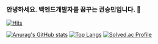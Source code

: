### 안녕하세요. 백엔드개발자를 꿈꾸는 권승민입니다. 👋
[![Hits](https://hits.seeyoufarm.com/api/count/incr/badge.svg?url=https%3A%2F%2Fgithub.com%2Frnjstdmals6)](https://hits.seeyoufarm.com)
<!--
**rnjstmdals6/rnjstmdals6** is a ✨ _special_ ✨ repository because its `README.md` (this file) appears on your GitHub profile.

Here are some ideas to get you started:

- 🔭 I’m currently working on ...
- 🌱 I’m currently learning ...
- 👯 I’m looking to collaborate on ...
- 🤔 I’m looking for help with ...
- 💬 Ask me about ...
- 📫 How to reach me: ...
- 😄 Pronouns: ...
- ⚡ Fun fact: ...
-->

[![Anurag's GitHub stats](https://github-readme-stats.vercel.app/api?username=rnjstmdals6)](https://github.com/anuraghazra/github-readme-stats)
[![Top Langs](https://github-readme-stats.vercel.app/api/top-langs/?username=rnjstmdals6)](https://github.com/anuraghazra/github-readme-stats)
[![Solved.ac Profile](http://mazassumnida.wtf/api/v2/generate_badge?boj=rnjstmdals6)](https://solved.ac/rnjstmdals6/)
